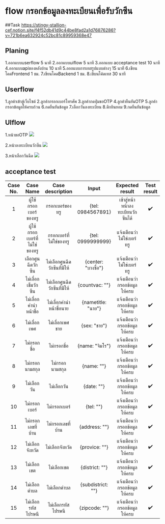 # flow กรอกข้อมูลลงทะเบียนเพื่อรับวักซีน

##Task
https://stingy-stallion-cef.notion.site/f4f52db41d9c44be8fad2a1d76876286?v=721b6ea632924c52bc81c89959368e47

## Planing
1.ออกแบบuserflow 5 นาที
2.ออกแบบuiflow 5 นาที
3.ออกแบบ acceptance test 10 นาที
4.ออกแบบapiของหลังบ้าน 10 นาที
5.ออกแบบการเทสรูปแบบต่างๆ 15 นาที
6.เขียนโคดFrontend 1 ชม.
7.เขียนโคดBackend 1 ชม.
8.เขีบนโค้ดเทส 30 นาที

## Userflow
1.ลูกค้าเข้าสู่เว็บไซต์
2.ลูกค้ากรอกเบอร์โทรศัพ
3.ลูกค้ากดปุ่มขอOTP
4.ลูกค้ายืนยันOTP
5.ลูกค้ากรอกข้อมูลให้ครบถ้วน
6.กดยืนยันข้อมูล
7.เลือกวันลงทะเบียน
8.ติกยินยอม
9.กดยืนยันข้อมูล  

## UIflow
1.หน้าขอOTP 
![](https://media.discordapp.net/attachments/910906130631372841/973480665007943751/unknown.png?width=900&height=670)

2.หน้าลงทะเบียนวักซีน
![](https://media.discordapp.net/attachments/910906130631372841/973480727196876810/unknown.png?width=468&height=670)

3.หน้าเลือกวันฉีด
![](https://media.discordapp.net/attachments/910906130631372841/973480791709478942/unknown.png?width=935&height=670)

 ## acceptance test 

| Case No. | Case Name | Case description | Input | Expected result | Test result |
| :--: | :----: | :-------:  | :---: | :-----: | :--: |
| 1 | ผู้ใช้กรอกเบอร์ของทรู | กรอกเบอร์ของทรู  | {tel: 0984567891} | เข้าสู่หน้าหน้าลงทะเบียนวักซีนได้ | :heavy_check_mark:  |
| 2 | ผู้ใช้กรอกเบอร์ที่ไม่ใช่ของทรู | กรอกเบอร์ที่ไม่ใช่ของทรู  | {tel: 0999999999} | แจ้งเตือนว่าไม่ใช่เบอร์ทรู | :heavy_check_mark:  |
| 3 | เลือกศูนฉีดวักซีน | ไม่เลือกศูนฉีดวักซีนที่มีให้  | {center: "บางซื่อ"} | แจ้งเตือนว่าไม่ใช่เบอร์ทรู | :heavy_check_mark:  |
| 4 | ไม่เลื่อกเข็มวักซีน | ไม่เลือกศูนฉีดวักซีนที่มีให้  | {countvac: ""} | แจ้งเตือนว่ากรอกข้อมูลให้ครบ | :heavy_check_mark:  |
| 5 | ไม่เลื่อกคำนำหน้าชื่อ | ไม่เลื่อกคำนำหน้าชื่อนาย  | {nametitle: "นาย"} | แจ้งเตือนว่ากรอกข้อมูลให้ครบ | :heavy_check_mark:  |
| 6 | ไม่เลื่อกเพศ | ไม่เลื่อกเพศชาย | {sex: "ชาย"} | แจ้งเตือนว่ากรอกข้อมูลให้ครบ | :heavy_check_mark:  |
| 7 | ไม่กรอกชื่อ | ไม่กรอกชื่อ  | {name: "จิมโร"} | แจ้งเตือนว่ากรอกข้อมูลให้ครบ | :heavy_check_mark:  |
| 8 | ไม่กรอกนามสกุล | ไม่กรอกนามสกุล  | {name: ""} | แจ้งเตือนว่ากรอกข้อมูลให้ครบ | :heavy_check_mark:  |
| 9 | ไม่เลือกวัน | ไม่เลือกวัน  | {date: ""} | แจ้งเตือนว่ากรอกข้อมูลให้ครบ | :heavy_check_mark:  |
| 10 | ไม่กรอกเบอร์ | ไม่กรอกเบอร์  | {tel: ""} | แจ้งเตือนว่ากรอกข้อมูลให้ครบ | :heavy_check_mark:  |
| 11 | ไม่กรอกเลขที่บ้าน| ไม่กรอกเลขที่บ้าน  | {address: ""} | แจ้งเตือนว่ากรอกข้อมูลให้ครบ | :heavy_check_mark:  |
| 12 | ไม่เลือกจังหวัด | ไม่เลือกจังหวัด  | {provice: ""} | แจ้งเตือนว่ากรอกข้อมูลให้ครบ  | :heavy_check_mark:  |
| 13 | ไม่เลือกเขต | ไม่เลือกเขต  | {district: ""} | แจ้งเตือนว่ากรอกข้อมูลให้ครบ  | :heavy_check_mark:  |
| 14 | ไม่เลือกตำบล | ไม่เลือกตำบล  | {subdistrict: ""} | แจ้งเตือนว่ากรอกข้อมูลให้ครบ  | :heavy_check_mark:  |
| 15 | ไม่เลือกรหัสไปรษนี | ไม่เลือกรหัสไปรษนี  | {zipcode: ""} | แจ้งเตือนว่ากรอกข้อมูลให้ครบ  | :heavy_check_mark:  |